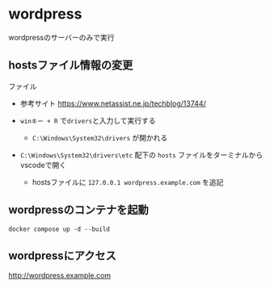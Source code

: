 # wordpress
wordpressのサーバーのみで実行

## hostsファイル情報の変更
ファイル

- 参考サイト
https://www.netassist.ne.jp/techblog/13744/

- `winキー + R` で`drivers`と入力して実行する  
  - `C:\Windows\System32\drivers` が開かれる

- `C:\Windows\System32\drivers\etc` 配下の `hosts` ファイルをターミナルからvscodeで開く  
  - hostsファイルに `127.0.0.1 wordpress.example.com` を追記

## wordpressのコンテナを起動  
`docker compose up -d --build`

## wordpressにアクセス  
http://wordpress.example.com

